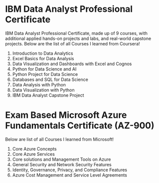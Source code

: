 # IBM Data Analyst Professional Certificate
IBM Data Analyst Professional Certificate, made up of 9 courses, with additional applied hands-on projects and labs, and real-world capstone projects.
Below are the list of all Courses I learned from Coursera!
1. Introduction to Data Analytics
2. Excel Basics for Data Analysis
3. Data Visualization and Dashboards with Excel and Cognos
4. Python for Data Science and AI
5. Python Project for Data Science
6. Databases and SQL for Data Science
7. Data Analysis with Python
8. Data Visualization with Python
9. IBM Data Analyst Capstone Project

# Exam Based Microsoft Azure Fundamentals Certificate (AZ-900)

Below are list of all Courses I learned from Microsoft!
1. Core Azure Concepts
2. Core Azure Services
3. Core solutions and Management Tools on Azure
4. General Security and Network Security Features
5. Identity, Governance, Privacy, and Compliance Features
6. Azure Cost Management and Service Level Agreements

